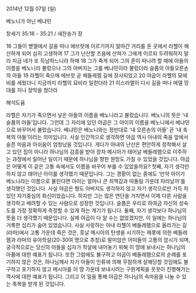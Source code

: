 2014년 12월 07일 (일)

베노니가 아닌 베냐민



창세기 35:16 - 35:21 / 새찬송가  장


16 그들이 벧엘에서 길을 떠나 에브랏에 이르기까지 얼마간 거리를 둔 곳에서 라헬이 해산하게 되어 심히 고생하여 17 그가 난산할 즈음에 산파가 그에게 이르되 두려워하지 말라 지금 네가 또 득남하느니라 하매 18 그가 죽게 되어 그의 혼이 떠나려 할 때에 아들의 이름을 베노니라 불렀으나 그의 아버지는 그를 베냐민이라 불렀더라 슬픔의 아들오른손의 아들 19 라헬이 죽으매 에브랏 곧 베들레헴 길에 장사되었고 20 야곱이 라헬의 묘에 비를 세웠더니 지금까지 라헬의 묘비라 일컫더라 21 이스라엘이 다시 길을 떠나 에델 망대를 지나 장막을 쳤더라

해석도움





라헬은 자기가 죽으면서 낳은 아들의 이름을 베노니라고 불렀습니다. 베노니의 뜻은 ‘내 슬픔의 아들’입니다. 그런데 그 자리에 있던 야곱은 그 아이의 이름을 베노니에서 베냐민으로 바꾸어서 불렀습니다. 베냐민은 베노니와는 정반대로 ‘내 오른손의 아들’ 곧 ‘내 축복의 아들’이라는 의미입니다. 사실 인간적으로 생각하면 야곱 역시 아내의 죽음 앞에서 슬픈 마음과 아쉬움이 엄청났을 것입니다. 게다가 아내의 난산은 편안하게 정착해서 살고 있던 집이 아니라 하나님의 감흥을 받아 장차 메시아가 태어날 베들레헴으로 이주하는 과정에서 일어난 일이기 때문에 하나님을 향한 원망도 가질 수 있었을 것입니다. 야곱은 어떻게 이 같은 고통 속에서도 이름을 바꾸어 부를 수 있었을까요?
첫째, 자기 생각만 하지 않고 태어난 아이를 생각했기 때문입니다. 그는 경황이 없는 중에도 ‘만약 아이가 베노니라는 이름으로 불린다면 아이는 얼마나 큰 죄책감과 따돌림 가운데 자라날까’를 생각했던 것입니다. 사실 야곱은 형도 아버지도 생각하지 않고 자기 생각으로만 가득 차 있던 자기중심의 화신이었습니다. 하지만 그는 많은 연단을 거치면서 이제 다른 사람을 생각하고 배려할 수 있는 사람으로 성장한 것입니다. 슬픔은 우리로 하여금 자신의 성숙도를 가장 정확하게 측정할 수 있게 하는 계기가 됩니다.
둘째, 자기 생각보다 하나님의 뜻을 더 생각했기 때문입니다. 실제 야곱이 다 알 수는 없었겠지만, 이 일에는 하나님의 거룩한 섭리가 숨어 있었습니다. 사실 사랑하는 아내 라헬이 베들레헴으로 올라가는 길(라마)에서 고통 가운데 죽은 것은, 훗날 메시아의 탄생을 시기하는 헤롯에 의한 베들레헴과 라마의 유아학살(20-30여 명으로 추정)로 말미암은 어미들의 고통의 암시가 되며, 궁극적으로는 당신의 아들을 십자가 학살에 내어놓기 위해 이 땅에 보내시는 하나님의 아픔에 대한 예표가 됩니다. 
또한 그럼에도 불구하고 야곱이 베들레헴으로의 순례를 포기하지 않은 것은, 하나님께서 자기 아들이 인류에 의해 무참하게 살해당할 것임에도 불구하고 포기하지 않고 메시아를 이 땅 가운데 보내시려는 구원계획을 꿋꿋이 진행해가는 역사에 대한 예표가 됩니다. 그리고 이 일을 통해 야곱은 하나님의 속마음을 나눌 수 있는 축복을 받게 된 것입니다.